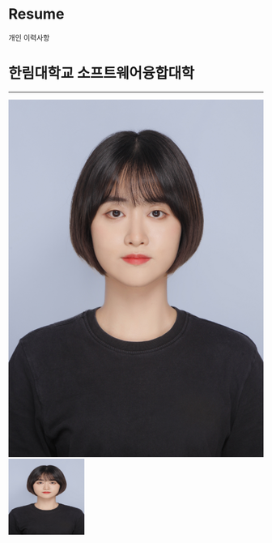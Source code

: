 # Resume
개인 이력사항
# 한림대학교 소프트웨어융합대학
---
![이력서사진](증명사진(고화질).jpg)
<img src = 증명사진(고화질).jpg height=150 width=150>

